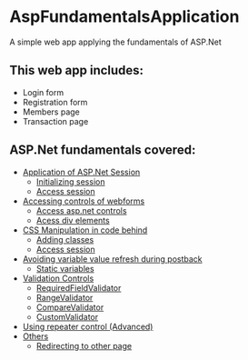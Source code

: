 # AspFundamentalsApplication
A simple web app applying the fundamentals of ASP.Net

## This web app includes:
* Login form
* Registration form
* Members page
* Transaction page

## ASP.Net fundamentals covered:
* [Application of ASP.Net Session](#session)
  * [Initializing session](#)
  * [Access session](#)
* [Accessing controls of webforms](#)
  * [Access asp.net controls](#)
  * [Acess div elements](#)
* [CSS Manipulation in code behind](#CSS)
  * [Adding classes](#)
  * [Access session](#)
* [Avoiding variable value refresh during postback](#)  
  * [Static variables](#)
* [Validation Controls](#)
  * [RequiredFieldValidator](#)
  * [RangeValidator](#)
  * [CompareValidator](#)
  * [CustomValidator](#)
* [Using repeater control (Advanced)](#)
* [Others](#)
  * [Redirecting to other page](#)
  


